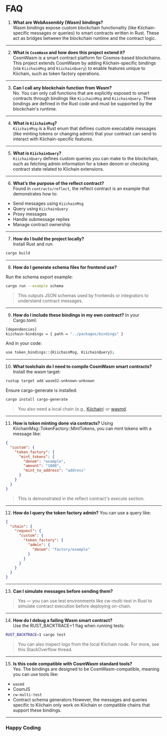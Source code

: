 # FAQ

1. **What are WebAssembly (Wasm) bindings?**  
Wasm bindings expose custom blockchain functionality (like Kiichain-specific messages or queries) to smart contracts written in Rust. These act as bridges between the blockchain runtime and the contract logic.

---

2. **What is `CosmWasm` and how does this project extend it?**  
CosmWasm is a smart contract platform for Cosmos-based blockchains. This project extends CosmWasm by adding Kiichain-specific bindings (via `KiichainMsg` and `KiichainQuery`) to enable features unique to Kiichain, such as token factory operations.

---

3. **Can I call any blockchain function from Wasm?**  
No. You can only call functions that are explicitly exposed to smart contracts through bindings like `KiichainMsg` and `KiichainQuery`. These bindings are defined in the Rust code and must be supported by the blockchain's runtime.

---

4. **What is `KiichainMsg`?**  
`KiichainMsg` is a Rust enum that defines custom executable messages (like minting tokens or changing admin) that your contract can send to interact with Kiichain-specific features.

---

5. **What is `KiichainQuery`?**  
`KiichainQuery` defines custom queries you can make to the blockchain, such as fetching admin information for a token denom or checking contract state related to Kiichain extensions.

---

6. **What’s the purpose of the reflect contract?**  
Found in `contracts/reflect`, the reflect contract is an example that demonstrates how to:

- Send messages using `KiichainMsg`
- Query using `KiichainQuery`
- Proxy messages
- Handle submessage replies
- Manage contract ownership

---

7. **How do I build the project locally?**  
Install Rust and run:

```bash
cargo build
```
---
8. **How do I generate schema files for frontend use?**

Run the schema export example:
```bash
cargo run --example schema
```
> This outputs JSON schemas used by frontends or integrators to understand contract messages.
---
9. **How do I include these bindings in my own contract?**
In your Cargo.toml:
```bash
[dependencies]
kiichain-bindings = { path = "../packages/bindings" }
```
And in your code:
```bash
use token_bindings::{KiichainMsg, KiichainQuery};
```
---
10. **What toolchain do I need to compile CosmWasm smart contracts?**
Install the wasm target:
```bash
rustup target add wasm32-unknown-unknown
```
Ensure cargo-generate is installed:
```bash
cargo install cargo-generate
```
> You also need a local chain (e.g., [Kiichain](https://github.com/KiiChain/kiichain)) or [wasmd](https://github.com/CosmWasm/wasmd).
---
11. **How is token minting done via contracts?**
Using KiichainMsg::TokenFactory::MintTokens, you can mint tokens with a message like:
```json
{
  "custom": {
    "token_factory": {
      "mint_tokens": {
        "denom": "example",
        "amount": "1000",
        "mint_to_address": "address"
      }
    }
  }
}
```
> This is demonstrated in the reflect contract's execute section.
---
12. **How do I query the token factory admin?**
You can use a query like:
```json
{
  "chain": {
    "request": {
      "custom": {
        "token_factory": {
          "admin": {
            "denom": "factory/example"
          }
        }
      }
    }
  }
}
```
---
13. **Can I simulate messages before sending them?**
> Yes — you can use test environments like cw-multi-test in Rust to simulate contract execution before deploying on-chain.
---
14. **How do I debug a failing Wasm smart contract?**  
Use the RUST_BACKTRACE=1 flag when running tests:
```bash
RUST_BACKTRACE=1 cargo test
```  
> You can also inspect logs from the local Kiichain node. For more, see this StackOverflow thread.
---
15. **Is this code compatible with CosmWasm standard tools?**  
Yes. The bindings are designed to be CosmWasm-compatible, meaning you can use tools like:
* `wasmd`
* CosmJS
* `cw-multi-test`
* Contract schema generators
However, the messages and queries specific to Kiichain only work on Kiichain or compatible chains that support these bindings.
---
### Happy Coding
